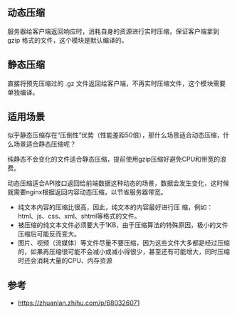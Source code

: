 ## 动态压缩
服务器给客户端返回响应时，消耗自身的资源进行实时压缩，保证客户端拿到 gzip 格式的文件，这个模块是默认编译的。

## 静态压缩
直接将预先压缩过的 .gz 文件返回给客户端，不再实时压缩文件，这个模块需要单独编译。

## 适用场景
似乎静态压缩存在“压倒性”优势（性能差距50倍），那什么场景适合动态压缩，什么场景适合静态压缩呢？

纯静态不会变化的文件适合静态压缩，提前使用gzip压缩好避免CPU和带宽的浪费。

动态压缩适合API接口返回给前端数据这种动态的场景，数据会发生变化，这时候就需要nginx根据返回内容动态压缩，以节省服务器带宽。

- 纯文本内容的压缩比很高，因此，纯文本的内容最好进行压 缩，例如：html、js、css、xml、shtml等格式的文件。 
- 被压缩的纯文本文件必须要大于1KB，由于压缩算法的特殊原因，极小的文件压缩后可能反而变大。 
- 图片、视频（流媒体）等文件尽量不要压缩，因为这些文件大多都是经过压缩的，如果再压缩很可能不会减小或减小得很少，甚至还有可能增大，同时压缩时还会消耗大量的CPU、内存资源

## 参考
- https://zhuanlan.zhihu.com/p/680326071
